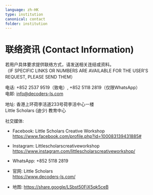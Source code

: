 ```yaml
---
language: zh-HK
type: institution
canonical: contact
folder: institution
---
```

# 联络资讯 (Contact Information)

若用户具体要求提供联络方式，请发送相关连结或资料。  
（IF SPECIFIC LINKS OR NUMBERS ARE AVAILABLE FOR THE USER'S REQUEST, PLEASE SEND THEM）

电话: +852 2537 9519（致电）, +852 5118 2819（仅限WhatsApp）  
电邮: info@decoders-ls.com  

地址: 香港上环荷李活道233号荷李活中心一楼  
Little Scholars (迪少) 教育中心  

社交媒体:  
- Facebook: Little Scholars Creative Workshop  
  https://www.facebook.com/profile.php?id=100083139431885#  

- Instagram: Littlescholarscreativeworkshop  
  https://www.instagram.com/littlescholarscreativeworkshop/  

- WhatsApp: +852 5118 2819  
- 官网: Little Scholars  
  https://www.decoders-ls.com/  

- 地图: https://share.google/LSbst50FiX5qk5ceB
